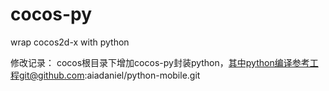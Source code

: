 # cocos-py
wrap cocos2d-x with python

修改记录：
cocos根目录下增加cocos-py封装python，其中python编译参考工程git@github.com:aiadaniel/python-mobile.git

